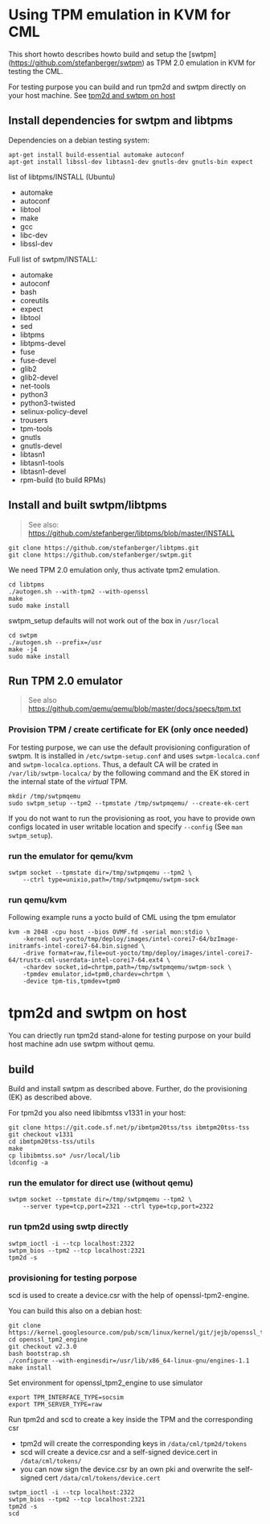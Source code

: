# Using TPM emulation in KVM for CML

This short howto describes howto build and setup
the [swtpm] (https://github.com/stefanberger/swtpm) as TPM 2.0 emulation in KVM for testing the CML.

For testing purpose you can build and run
tpm2d and swtpm directly on your host machine.
See [tpm2d and swtpm on host](#tpm2d-and-swtpm-on-host)


## Install dependencies for swtpm and libtpms

Dependencies on a debian testing system:
```
apt-get install build-essential automake autoconf
apt-get install libssl-dev libtasn1-dev gnutls-dev gnutls-bin expect
```
list of libtpms/INSTALL
(Ubuntu)
- automake
- autoconf
- libtool
- make
- gcc
- libc-dev
- libssl-dev

Full list of swtpm/INSTALL:
- automake
- autoconf
- bash
- coreutils
- expect
- libtool
- sed
- libtpms
- libtpms-devel
- fuse
- fuse-devel
- glib2
- glib2-devel
- net-tools
- python3
- python3-twisted
- selinux-policy-devel
- trousers
- tpm-tools
- gnutls
- gnutls-devel
- libtasn1
- libtasn1-tools
- libtasn1-devel
- rpm-build (to build RPMs)


## Install and built swtpm/libtpms
> See also: https://github.com/stefanberger/libtpms/blob/master/INSTALL


```
git clone https://github.com/stefanberger/libtpms.git
git clone https://github.com/stefanberger/swtpm.git
```

We need TPM 2.0 emulation only, thus activate tpm2 emulation.
```
cd libtpms
./autogen.sh --with-tpm2 --with-openssl
make
sudo make install
```
swtpm_setup defaults will not work out of the box in `/usr/local`

```
cd swtpm
./autogen.sh --prefix=/usr
make -j4
sudo make install
```

## Run TPM 2.0 emulator

> See also https://github.com/qemu/qemu/blob/master/docs/specs/tpm.txt

### Provision TPM / create certificate for EK (only once needed)
For testing purpose, we can use the default provisioning
configuration of swtpm. It is installed in `/etc/swtpm-setup.conf`
and uses `swtpm-localca.conf` and `swtpm-localca.options`.
Thus, a default CA will be crated in `/var/lib/swtpm-localca/`
by the following command and the EK stored in the internal state
of the _virtual_ TPM.

```
mkdir /tmp/swtpmqemu
sudo swtpm_setup --tpm2 --tpmstate /tmp/swtpmqemu/ --create-ek-cert
```
If you do not want to run the provisioning as root, you
have to provide own configs located in user writable location
and specify `--config` (See `man swtpm_setup`).

### run the emulator for qemu/kvm
```
swtpm socket --tpmstate dir=/tmp/swtpmqemu --tpm2 \
	--ctrl type=unixio,path=/tmp/swtpmqemu/swtpm-sock
```

### run qemu/kvm

Following example runs a yocto build of CML using the tpm emulator
```
kvm -m 2048 -cpu host --bios OVMF.fd -serial mon:stdio \
	-kernel	out-yocto/tmp/deploy/images/intel-corei7-64/bzImage-initramfs-intel-corei7-64.bin.signed \ 
	-drive format=raw,file=out-yocto/tmp/deploy/images/intel-corei7-64/trustx-cml-userdata-intel-corei7-64.ext4 \
	-chardev socket,id=chrtpm,path=/tmp/swtpmqemu/swtpm-sock \
	-tpmdev emulator,id=tpm0,chardev=chrtpm \
	-device tpm-tis,tpmdev=tpm0
```

# tpm2d and swtpm on host
You can driectly run tpm2d stand-alone for testing purpose
on your build host machine adn use swtpm without qemu.

## build
Build and install swtpm as described above.
Further, do the provisioning (EK) as described above.

For tpm2d you also need libibmtss v1331 in your host:
```
git clone https://git.code.sf.net/p/ibmtpm20tss/tss ibmtpm20tss-tss
git checkout v1331
cd ibmtpm20tss-tss/utils
make
cp libibmtss.so* /usr/local/lib
ldconfig -a
```


### run the emulator for direct use (without qemu)
```
swtpm socket --tpmstate dir=/tmp/swtpmqemu --tpm2 \
	--server type=tcp,port=2321 --ctrl type=tcp,port=2322
```
### run tpm2d using swtp directly

```
swtpm_ioctl -i --tcp localhost:2322
swtpm_bios --tpm2 --tcp localhost:2321
tpm2d -s
```

### provisioning for testing porpose
scd is used to create a device.csr with the help of openssl-tpm2-engine.

You can build this also on a debian host:

```
git clone https://kernel.googlesource.com/pub/scm/linux/kernel/git/jejb/openssl_tpm2_engine/
cd openssl_tpm2_engine
git checkout v2.3.0
bash bootstrap.sh
./configure --with-enginesdir=/usr/lib/x86_64-linux-gnu/engines-1.1
make install
```

Set environment for openssl\_tpm2\_engine to use simulator
```
export TPM_INTERFACE_TYPE=socsim
export TPM_SERVER_TYPE=raw
```
Run tpm2d and scd to create a key inside the TPM and the corresponding csr
- tpm2d will create the corresponding keys in `/data/cml/tpm2d/tokens`
- scd will create  a device.csr and a self-signed device.cert in `/data/cml/tokens/`
- you can now sign the device.csr by an own pki and overwrite the self-signed cert `/data/cml/tokens/device.cert`

```
swtpm_ioctl -i --tcp localhost:2322
swtpm_bios --tpm2 --tcp localhost:2321
tpm2d -s
scd
```
